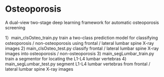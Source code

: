 # Osteoporosis
A dual-view two-stage deep learning framework for automatic osteoporosis screening

1）main_clsOsteo_train.py     train a two-class prediction model for classifying osteoporosis / non-osteoporosis using frontal / lateral lumbar spine X-ray images
2) main_clsOsteo_test.py      classify frontal / lateral lumbar spine X-ray images into osteoporosis / non-osteoporosis
3) main_segLumbar_train.py    train a segmentor for locating the L1-L4 lumbar vertebras
4) main_segLumbar_test.py     segment L1-L4 lumbar vertebras from frontal / lateral lumbar spine X-ray images 
